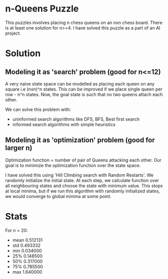 # n-Queens Puzzle

This puzzles involves placing n chess queens on an nxn chess board. There is at least one solution for n>=4. I have solved this puzzle as a part of an AI project.

# Solution

## Modeling it as 'search' problem (good for n<=12)

A very naive state space can be modelled as placing each queen on any square i.e (nxn)^n states. This can be improved if we place single queen per row - n^n states. Now, the goal state is such that no two queens attach each other.

We can solve this problem with:
- uninformed search algorithms like DFS, BFS, Best first search
- informed search algorithms with simple heuristics

## Modeling it as 'optimization' problem (good for larger n)

Optimization function = number of pair of Queens attacking each other.
Our goal is to minimize the optimization function over the state space.

I have solved this using 'Hill Climbing search with Random Restarts'. We randomly initialize the initial state. At each step, we calculate function over all neighbouring states and choose the state with minimum value. This stops at local minima, but if we run this algorithm with randomly initialized states, we would converge to global minima at some point.

# Stats

For n = 20:
- mean    0.512131
- std     0.493332
- min     0.034000
- 25%     0.148500
- 50%     0.317000
- 75%     0.785500
- max     1.640000
